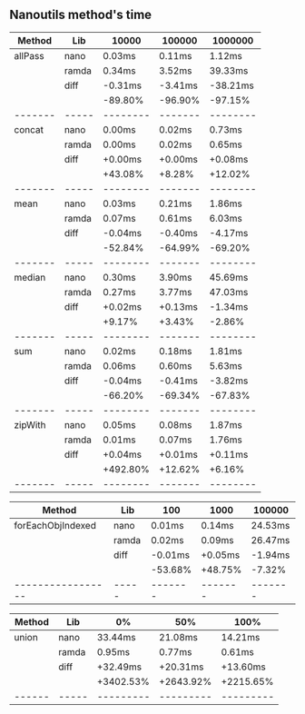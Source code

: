 ## Nanoutils method's time
| Method  | Lib   |    10000 |  100000 |  1000000 |
| ------- | ----- | -------- | ------- | -------- |
| allPass | nano  |   0.03ms |  0.11ms |   1.12ms |
|         | ramda |   0.34ms |  3.52ms |  39.33ms |
|         | diff  |  -0.31ms | -3.41ms | -38.21ms |
|         |       |  -89.80% | -96.90% |  -97.15% |
| ------- | ----- | -------- | ------- | -------- |
| concat  | nano  |   0.00ms |  0.02ms |   0.73ms |
|         | ramda |   0.00ms |  0.02ms |   0.65ms |
|         | diff  |  +0.00ms | +0.00ms |  +0.08ms |
|         |       |  +43.08% |  +8.28% |  +12.02% |
| ------- | ----- | -------- | ------- | -------- |
| mean    | nano  |   0.03ms |  0.21ms |   1.86ms |
|         | ramda |   0.07ms |  0.61ms |   6.03ms |
|         | diff  |  -0.04ms | -0.40ms |  -4.17ms |
|         |       |  -52.84% | -64.99% |  -69.20% |
| ------- | ----- | -------- | ------- | -------- |
| median  | nano  |   0.30ms |  3.90ms |  45.69ms |
|         | ramda |   0.27ms |  3.77ms |  47.03ms |
|         | diff  |  +0.02ms | +0.13ms |  -1.34ms |
|         |       |   +9.17% |  +3.43% |   -2.86% |
| ------- | ----- | -------- | ------- | -------- |
| sum     | nano  |   0.02ms |  0.18ms |   1.81ms |
|         | ramda |   0.06ms |  0.60ms |   5.63ms |
|         | diff  |  -0.04ms | -0.41ms |  -3.82ms |
|         |       |  -66.20% | -69.34% |  -67.83% |
| ------- | ----- | -------- | ------- | -------- |
| zipWith | nano  |   0.05ms |  0.08ms |   1.87ms |
|         | ramda |   0.01ms |  0.07ms |   1.76ms |
|         | diff  |  +0.04ms | +0.01ms |  +0.11ms |
|         |       | +492.80% | +12.62% |   +6.16% |
| ------- | ----- | -------- | ------- | -------- |

| Method            | Lib   |     100 |    1000 |  100000 |
| ----------------- | ----- | ------- | ------- | ------- |
| forEachObjIndexed | nano  |  0.01ms |  0.14ms | 24.53ms |
|                   | ramda |  0.02ms |  0.09ms | 26.47ms |
|                   | diff  | -0.01ms | +0.05ms | -1.94ms |
|                   |       | -53.68% | +48.75% |  -7.32% |
| ----------------- | ----- | ------- | ------- | ------- |

| Method | Lib   |        0% |       50% |      100% |
| ------ | ----- | --------- | --------- | --------- |
| union  | nano  |   33.44ms |   21.08ms |   14.21ms |
|        | ramda |    0.95ms |    0.77ms |    0.61ms |
|        | diff  |  +32.49ms |  +20.31ms |  +13.60ms |
|        |       | +3402.53% | +2643.92% | +2215.65% |
| ------ | ----- | --------- | --------- | --------- |
